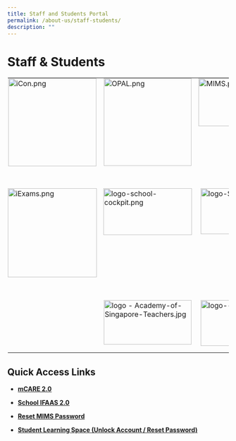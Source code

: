 ```yaml
---
title: Staff and Students Portal
permalink: /about-us/staff-students/
description: ""
---
```


# Staff & Students


  

<table style="margin: auto; outline: 0px; padding: 0px; border-collapse: collapse; clear: both; border: 1px solid transparent; table-layout: fixed;" class="ive_eobj_center ives_tab_kosong"><tbody style="margin: 0px; outline: 0px; padding: 0px;"><tr style="margin: 0px; outline: 0px; padding: 0px;"><td style="margin: 0px; outline: 0px; padding: 0px 15px 15px 0px; vertical-align: top; width: 60px;"><img style="margin: auto; outline: none; padding: 0px; border: none; clear: both; cursor: pointer; display: block; width: 200px;" class="ive_eobj_center ive_clickable" alt="iCon.png" src="https://jurongwestsec.moe.edu.sg/qql/slot/u198/Staff%20Quick%20Links/iCon.png"></td><td style="margin: 0px; outline: 0px; padding: 0px 15px 15px 0px; vertical-align: top; width: 60px;"><img style="margin: auto; outline: none; padding: 0px; border: none; clear: both; cursor: pointer; display: block; width: 199px;" class="ive_eobj_center ive_clickable" alt="OPAL.png" src="https://jurongwestsec.moe.edu.sg/qql/slot/u198/Staff%20Quick%20Links/OPAL.png"></td><td style="margin: 0px; outline: 0px; padding: 0px 15px 15px 0px; vertical-align: top; width: 60px;"><img style="margin: auto; outline: none; padding: 0px; border: none; clear: both; cursor: pointer; display: block; width: 209px; height: 109px;" class="ive_eobj_center ive_clickable" alt="MIMS.png" src="https://jurongwestsec.moe.edu.sg/qql/slot/u198/Staff%20Quick%20Links/MIMS.png"></td><td style="margin: 0px; outline: 0px; padding: 0px 15px 15px 0px; vertical-align: top; width: 60px;"><img style="margin: auto; outline: none; padding: 0px; border: none; clear: both; cursor: pointer; display: block; width: 203px; height: 105px;" class="ive_eobj_center ive_clickable" alt="MOE Intranet Website" src="https://jurongwestsec.moe.edu.sg/qql/slot/u198/Staff%20Quick%20Links/logo-intranet.png"></td></tr><tr style="margin: 0px; outline: 0px; padding: 0px;"><td style="margin: 0px; outline: 0px; padding: 0px 15px 15px 0px; vertical-align: top; width: 60px;"></td><td style="margin: 0px; outline: 0px; padding: 0px 15px 15px 0px; vertical-align: top; width: 60px;"><br style="margin: 0px; outline: 0px; padding: 0px;"></td><td style="margin: 0px; outline: 0px; padding: 0px 15px 15px 0px; vertical-align: top; width: 60px;"><br style="margin: 0px; outline: 0px; padding: 0px;"></td><td style="margin: 0px; outline: 0px; padding: 0px 15px 15px 0px; vertical-align: top; width: 60px;"><br style="margin: 0px; outline: 0px; padding: 0px;"></td></tr><tr style="margin: 0px; outline: 0px; padding: 0px;"><td style="margin: 0px; outline: 0px; padding: 0px 15px 15px 0px; vertical-align: top;"><img style="margin: auto; outline: none; padding: 0px; border: none; clear: both; cursor: pointer; display: block; width: 202px;" class="ive_eobj_center ive_clickable" alt="iExams.png" src="https://jurongwestsec.moe.edu.sg/qql/slot/u198/Staff%20Quick%20Links/iExams.png"></td><td style="margin: 0px; outline: 0px; padding: 0px 15px 15px 0px; vertical-align: top;"><img style="margin: auto; outline: none; padding: 0px; border: none; clear: both; cursor: pointer; display: block; width: 201px; height: 106px;" class="ive_eobj_center ive_clickable" alt="logo-school-cockpit.png" src="https://jurongwestsec.moe.edu.sg/qql/slot/u198/Staff%20Quick%20Links/logo-school-cockpit.png"></td><td style="margin: 0px; outline: 0px; padding: 0px 15px 15px 0px; vertical-align: top;"><img style="margin: auto; outline: none; padding: 0px; border: none; clear: both; cursor: pointer; display: block; width: 200px; height: 104px;" class="ive_eobj_center ive_clickable" alt="logo-STP.png" src="https://jurongwestsec.moe.edu.sg/qql/slot/u198/Staff%20Quick%20Links/logo-STP.png"></td><td style="margin: 0px; outline: 0px; padding: 0px 15px 15px 0px; vertical-align: top;"><img style="margin: auto; outline: none; padding: 0px; border: none; clear: both; cursor: pointer; display: block; width: 204px;" class="ive_eobj_center ive_clickable" alt="SLS.png" src="https://jurongwestsec.moe.edu.sg/qql/slot/u198/Staff%20Quick%20Links/SLS.png"></td></tr><tr style="margin: 0px; outline: 0px; padding: 0px;"><td style="margin: 0px; outline: 0px; padding: 0px 15px 15px 0px; vertical-align: top;">&nbsp;</td><td style="margin: 0px; outline: 0px; padding: 0px 15px 15px 0px; vertical-align: top;">&nbsp;</td><td style="margin: 0px; outline: 0px; padding: 0px 15px 15px 0px; vertical-align: top;">&nbsp;</td><td style="margin: 0px; outline: 0px; padding: 0px 15px 15px 0px; vertical-align: top;">&nbsp;</td></tr><tr style="margin: 0px; outline: 0px; padding: 0px;"><td style="margin: 0px; outline: 0px; padding: 0px 15px 15px 0px; vertical-align: top;"></td><td style="margin: 0px; outline: 0px; padding: 0px 15px 15px 0px; vertical-align: top;"><img style="margin: auto; outline: none; padding: 0px; border: none; clear: both; cursor: pointer; display: block; width: 199px; height: 101px;" class="ive_eobj_center ive_clickable" alt="logo - Academy-of-Singapore-Teachers.jpg" src="https://jurongwestsec.moe.edu.sg/qql/slot/u198/Staff%20Quick%20Links/logo%20-%20Academy-of-Singapore-Teachers.jpg"></td><td style="margin: 0px; outline: 0px; padding: 0px 15px 15px 0px; vertical-align: top;"><img style="margin: auto; outline: none; padding: 0px; border: none; clear: both; cursor: pointer; display: block; width: 200px; height: 104px;" class="ive_eobj_center ive_clickable" alt="logo---datacamp.jpg" src="https://jurongwestsec.moe.edu.sg/qql/slot/u198/Staff%20Quick%20Links/logo---datacamp.jpg"></td><td style="margin: 0px; outline: 0px; padding: 0px 15px 15px 0px; vertical-align: top;"></td></tr></tbody></table>

  

Quick Access Links
------------------

*   [**mCARE&nbsp;2.0**](https://mcare.moe.gov.sg/)  
    
*   [**School IFAAS&nbsp;2.0**](https://ifaas2.moe.gov.sg/)
*   [**Reset MIMS Password**](https://portal.mims.moe.gov.sg/sspr/public/forgottenpassword?logoutURL=https%3A%2F%2Fportal.mims.moe.gov.sg%2FAGLogout)
*   [**Student Learning Space (Unlock Account / Reset Password)**](https://form.gov.sg/5d6e1250d6754c0012d7ef15)